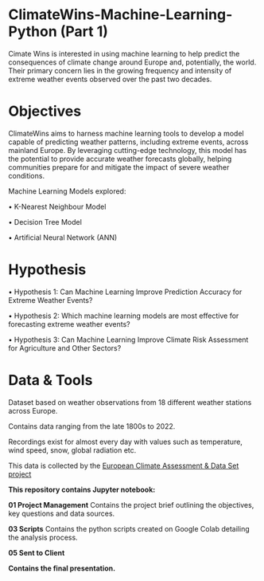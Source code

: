 <h1>ClimateWins-Machine-Learning-Python (Part 1)</h1>

Cimate Wins is interested in using machine learning to help predict the consequences of climate change around Europe and, potentially, the world.
Their primary concern lies in the growing frequency and intensity of extreme weather events observed over the past two decades.

<h1>Objectives</h1>
ClimateWins aims to harness machine learning tools to develop a model capable of predicting weather patterns, including extreme events, across mainland Europe. By leveraging cutting-edge technology, this model has the potential to provide accurate weather forecasts globally, helping communities prepare for and mitigate the impact of severe weather conditions.

Machine Learning Models explored:

• K-Nearest Neighbour Model

• Decision Tree Model  

• Artificial Neural Network (ANN) 



<h1>Hypothesis</h1>

• Hypothesis 1: Can Machine Learning Improve Prediction Accuracy for Extreme Weather Events?


• Hypothesis 2: Which machine learning models are most effective for forecasting extreme weather events?


• Hypothesis 3: Can Machine Learning Improve Climate Risk Assessment for Agriculture and Other Sectors?


<h1>Data & Tools</h1>

Dataset based on weather observations from 18 different weather stations across Europe.

Contains data ranging from the late 1800s to 2022.

Recordings exist for almost every day with values such as temperature, wind speed, snow, global radiation etc.

This data is collected by the <a href="https://www.ecad.eu/">European Climate Assessment & Data Set project</a>


<b>This repository contains Jupyter notebook: </b>

<b>01 Project Management</b>
Contains the project brief outlining the objectives, key questions and data sources.

<b>03 Scripts</b>
Contains the python scripts created on Google Colab detailing the analysis process.

<b>05 Sent to Client</b>

<b>Contains the final presentation.</b>








